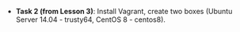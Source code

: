 + **Task 2 (from Lesson 3)**:  Install Vagrant, create two boxes (Ubuntu Server 14.04 - trusty64, CentOS 8 - centos8).